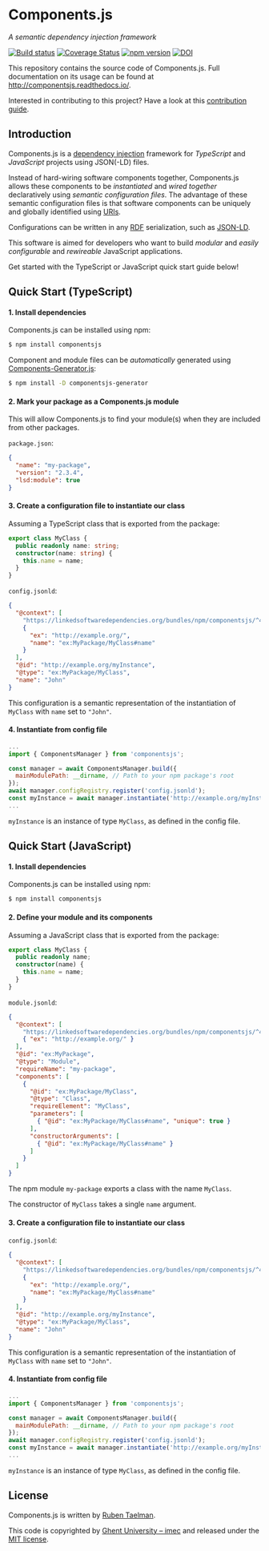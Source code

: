 # Components.js

_A semantic dependency injection framework_

[![Build status](https://github.com/LinkedSoftwareDependencies/Components.js/workflows/CI/badge.svg)](https://github.com/LinkedSoftwareDependencies/Components.js/actions?query=workflow%3ACI)
[![Coverage Status](https://coveralls.io/repos/github/LinkedSoftwareDependencies/Components.js/badge.svg)](https://coveralls.io/github/LinkedSoftwareDependencies/Components.js)
[![npm version](https://badge.fury.io/js/componentsjs.svg)](https://www.npmjs.com/package/componentsjs)
[![DOI](https://zenodo.org/badge/90724301.svg)](https://zenodo.org/badge/latestdoi/90724301)

This repository contains the source code of Components.js.
Full documentation on its usage can be found at http://componentsjs.readthedocs.io/.

Interested in contributing to this project?
Have a look at this [contribution guide](https://github.com/LinkedSoftwareDependencies/Components.js/blob/master/.github/CONTRIBUTING.md).

## Introduction

Components.js is a [dependency injection] framework for _TypeScript_ and _JavaScript_ projects using JSON(-LD) files.

Instead of hard-wiring software components together, Components.js allows these components to be _instantiated_ and _wired together_ declaratively using _semantic configuration files_.
The advantage of these semantic configuration files is that software components can be uniquely and globally identified using [URIs].

Configurations can be written in any [RDF] serialization, such as [JSON-LD].

This software is aimed for developers who want to build _modular_ and _easily configurable_ and _rewireable_ JavaScript applications.

Get started with the TypeScript or JavaScript quick start guide below!

## Quick Start (TypeScript)

#### 1. Install dependencies

Components.js can be installed using npm:
```bash
$ npm install componentsjs
```

Component and module files can be _automatically_ generated using [Components-Generator.js](https://github.com/LinkedSoftwareDependencies/Components-Generator.js):
```bash
$ npm install -D componentsjs-generator
```

#### 2. Mark your package as a Components.js module

This will allow Components.js to find your module(s) when they are included from other packages.

`package.json`:
```json
{
  "name": "my-package",
  "version": "2.3.4",
  "lsd:module": true
}
```

#### 3. Create a configuration file to instantiate our class

Assuming a TypeScript class that is exported from the package:
```typescript
export class MyClass {
  public readonly name: string;
  constructor(name: string) {
    this.name = name;  
  }
}
```

`config.jsonld`:
```json
{
  "@context": [
    "https://linkedsoftwaredependencies.org/bundles/npm/componentsjs/^4.0.0/components/context.jsonld",
    {
      "ex": "http://example.org/",
      "name": "ex:MyPackage/MyClass#name"
    }
  ],
  "@id": "http://example.org/myInstance",
  "@type": "ex:MyPackage/MyClass",
  "name": "John"
}
```

This configuration is a semantic representation of the instantiation of `MyClass` with `name` set to `"John"`.

#### 4. Instantiate from config file

```javascript
...
import { ComponentsManager } from 'componentsjs';

const manager = await ComponentsManager.build({
  mainModulePath: __dirname, // Path to your npm package's root
});
await manager.configRegistry.register('config.jsonld');
const myInstance = await manager.instantiate('http://example.org/myInstance');
...
```

`myInstance` is an instance of type `MyClass`, as defined in the config file.

## Quick Start (JavaScript)

#### 1. Install dependencies

Components.js can be installed using npm:
```bash
$ npm install componentsjs
```

#### 2. Define your module and its components

Assuming a JavaScript class that is exported from the package:
```typescript
export class MyClass {
  public readonly name;
  constructor(name) {
    this.name = name;  
  }
}
```

`module.jsonld`:
```json
{
  "@context": [
    "https://linkedsoftwaredependencies.org/bundles/npm/componentsjs/^4.0.0/components/context.jsonld",
    { "ex": "http://example.org/" }
  ],
  "@id": "ex:MyPackage",
  "@type": "Module",
  "requireName": "my-package",
  "components": [
    {
      "@id": "ex:MyPackage/MyClass",
      "@type": "Class",
      "requireElement": "MyClass",
      "parameters": [
        { "@id": "ex:MyPackage/MyClass#name", "unique": true }
      ],
      "constructorArguments": [
        { "@id": "ex:MyPackage/MyClass#name" }
      ]
    }
  ]
}
```

The npm module `my-package` exports a class with the name `MyClass`.

The constructor of `MyClass` takes a single `name` argument.

#### 3. Create a configuration file to instantiate our class

`config.jsonld`:
```json
{
  "@context": [
    "https://linkedsoftwaredependencies.org/bundles/npm/componentsjs/^4.0.0/components/context.jsonld",
    {
      "ex": "http://example.org/",
      "name": "ex:MyPackage/MyClass#name"
    }
  ],
  "@id": "http://example.org/myInstance",
  "@type": "ex:MyPackage/MyClass",
  "name": "John"
}
```

This configuration is a semantic representation of the instantiation of `MyClass` with `name` set to `"John"`.

#### 4. Instantiate from config file

```javascript
...
import { ComponentsManager } from 'componentsjs';

const manager = await ComponentsManager.build({
  mainModulePath: __dirname, // Path to your npm package's root
});
await manager.configRegistry.register('config.jsonld');
const myInstance = await manager.instantiate('http://example.org/myInstance');
...
```

`myInstance` is an instance of type `MyClass`, as defined in the config file.

[Components.js]: https://github.com/LinkedSoftwareDependencies/Components.js
[GitHub]: https://github.com/LinkedSoftwareDependencies/Documentation-Components.js
[dependency injection]: https://martinfowler.com/articles/injection.html
[Node.js]: https://nodejs.org/en/
[URIs]: https://www.w3.org/wiki/URI
[RDF]: https://www.w3.org/RDF/
[JSON-LD]: https://json-ld.org/

## License
Components.js is written by [Ruben Taelman](http://www.rubensworks.net/).

This code is copyrighted by [Ghent University – imec](http://idlab.ugent.be/)
and released under the [MIT license](http://opensource.org/licenses/MIT).
